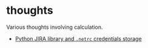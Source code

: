 # thoughts
Various thoughts involving calculation.

* [Python JIRA library and `.netrc` credentials storage](TIL.md)
